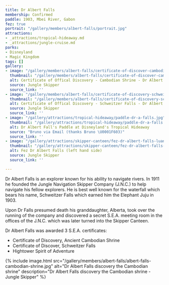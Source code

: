 ```yaml
---
title: Dr Albert Falls
membership: Confirmed
paddle: 1903, Mbei River, Gabon
fez: true
portrait: "/gallery/members/albert-falls/portrait.jpg"
attractions:
- _attractions/tropical-hideaway.md
- _attractions/jungle-cruise.md
parks:
- Disneyland
- Magic Kingdom
tags: []
gallery:
- image: "/gallery/members/albert-falls/certificate-of-discover-cambodian-shrine.jpg"
  thumbnail: "/gallery/members/albert-falls/certificate-of-discover-cambodian-shrine.thumb.jpg"
  alt: Certificate of Offical Discovery - Cambodian Shrine - Dr Albert Falls
  source: Jungle Skipper
  source_link: ''
- image: "/gallery/members/albert-falls/certificate-of-discovery-schweitzer-falls.jpg"
  thumbnail: "/gallery/members/albert-falls/certificate-of-discovery-schweitzer-falls.thumb.jpg"
  alt: Certificate of Offical Discovery - Schweitzer Falls - Dr Albert Falls
  source: Jungle Skipper
  source_link: ''
- image: "/gallery/attractions/tropical-hideaway/paddle-dr-a-falls.jpg"
  thumbnail: "/gallery/attractions/tropical-hideaway/paddle-dr-a-falls.thumb.jpg"
  alt: Dr Albert Fall's Paddle at Disneyland's Tropical Hideaway
  source: "Bruno via Email (thanks Bruno \U0001F603)"
  source_link: ''
- image: "/gallery/attractions/skipper-canteen/fez-dr-albert-falls-luana-teixeira.jpg"
  thumbnail: "/gallery/attractions/skipper-canteen/fez-dr-albert-falls-luana-teixeira.thumb.jpg"
  alt: Fez Dr Albert Falls (left hand side)
  source: Jungle Skipper
  source_link: ''

---
```

Dr Albert Falls is an explorer known for his ability to navigate rivers. In 1911 he founded the Jungle Navigation Skipper Company (J.N.C.) to help navigate his fellow explorers. He is best well known for the waterfall which bears his name, Schweitzer Falls which earned him the Elephant Juju in 1903.

Upon Dr Falls presumed death his granddaughter, Alberta, took over the running of the company and discovered a secret S.E.A. meeting room in the offices of the J.N.C. which was later turned into the Skipper Canteen.

Dr Albert Falls was awarded 3 S.E.A. certificates:

* Certificate of Discovery, Ancient Cambodian Shrine
* Certificate of Discover, Schweitzer Falls
* Hightower Spirit of Adventure

{% include image.html src="/gallery/members/albert-falls/albert-falls-cambodian-shrine.jpg" alt="Dr Albert Falls discovery the Cambodian shrine" description="Dr Albert Falls discovery the Cambodian shrine - Jungle Skipper" %}